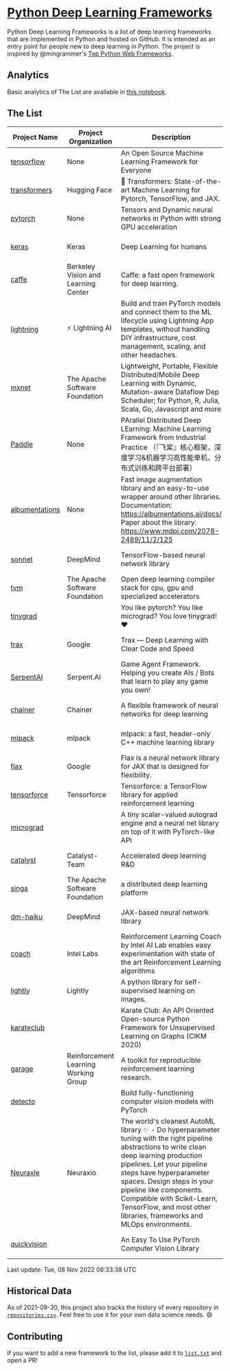 # [Python Deep Learning Frameworks](https://www.github.com/shimst3r/python-deep-learning-frameworks)

Python Deep Learning Frameworks is a list of deep learning frameworks that are implemented in Python and hosted on GitHub. It is intended as an entry point for people new to deep learning in Python. The project is inspired by @mingrammer's [Top Python Web Frameworks](https://github.com/mingrammer/python-web-framework-stars).

## Analytics

Basic analytics of The List are available in [this notebook](./notebooks/development_over_time.ipynb).

## The List

| Project Name | Project Organization | Description | Stars | Forks | Open Issues | Last Commit |
| ------------ | -------------------- | ----------- | ----: | ----: | ----------: | ----------- |
| [tensorflow](https://tensorflow.org) | None | An Open Source Machine Learning Framework for Everyone | 168956 | 87444 | 2379 | 0 day(s) ago |
| [transformers](https://huggingface.co/transformers) | Hugging Face | 🤗 Transformers: State-of-the-art Machine Learning for Pytorch, TensorFlow, and JAX. | 73835 | 16833 | 564 | 0 day(s) ago |
| [pytorch](https://pytorch.org) | None | Tensors and Dynamic neural networks in Python with strong GPU acceleration | 60155 | 16756 | 10504 | 0 day(s) ago |
| [keras](http://keras.io/) | Keras | Deep Learning for humans | 56562 | 19202 | 336 | 0 day(s) ago |
| [caffe](http://caffe.berkeleyvision.org/) | Berkeley Vision and Learning Center | Caffe: a fast open framework for deep learning. | 32957 | 18990 | 1180 | 0 day(s) ago |
| [lightning](https://lightning.ai) | ⚡️ Lightning AI  | Build and train PyTorch models and connect them to the ML lifecycle using Lightning App templates, without handling DIY infrastructure, cost management, scaling, and other headaches. | 20533 | 2633 | 662 | 0 day(s) ago |
| [mxnet](https://mxnet.apache.org) | The Apache Software Foundation | Lightweight, Portable, Flexible Distributed/Mobile Deep Learning with Dynamic, Mutation-aware Dataflow Dep Scheduler; for Python, R, Julia, Scala, Go, Javascript and more | 20149 | 6881 | 1984 | 0 day(s) ago |
| [Paddle](http://www.paddlepaddle.org/) | None | PArallel Distributed Deep LEarning: Machine Learning Framework from Industrial Practice （『飞桨』核心框架，深度学习&机器学习高性能单机、分布式训练和跨平台部署） | 19128 | 4764 | 2877 | 0 day(s) ago |
| [albumentations](https://albumentations.ai) | None | Fast image augmentation library and an easy-to-use wrapper around other libraries. Documentation:  https://albumentations.ai/docs/ Paper about the library: https://www.mdpi.com/2078-2489/11/2/125 | 11135 | 1432 | 312 | 0 day(s) ago |
| [sonnet](https://sonnet.dev/) | DeepMind | TensorFlow-based neural network library | 9420 | 1340 | 32 | 1 day(s) ago |
| [tvm](https://tvm.apache.org/) | The Apache Software Foundation | Open deep learning compiler stack for cpu, gpu and specialized accelerators | 8747 | 2779 | 640 | 0 day(s) ago |
| [tinygrad](https://github.com/geohot/tinygrad) |  | You like pytorch? You like micrograd? You love tinygrad! ❤️  | 8433 | 780 | 19 | 0 day(s) ago |
| [trax](https://github.com/google/trax) | Google | Trax — Deep Learning with Clear Code and Speed | 7159 | 747 | 102 | 0 day(s) ago |
| [SerpentAI](http://serpent.ai) | Serpent.AI | Game Agent Framework. Helping you create AIs / Bots that learn to play any game you own! | 6363 | 755 | 2 | 2 day(s) ago |
| [chainer](https://chainer.org) | Chainer | A flexible framework of neural networks for deep learning | 5739 | 1393 | 12 | 1 day(s) ago |
| [mlpack](https://www.mlpack.org/) | mlpack | mlpack: a fast, header-only C++ machine learning library | 4132 | 1446 | 40 | 0 day(s) ago |
| [flax](https://flax.readthedocs.io) | Google | Flax is a neural network library for JAX that is designed for flexibility. | 3717 | 427 | 109 | 0 day(s) ago |
| [tensorforce](https://github.com/tensorforce/tensorforce) | Tensorforce | Tensorforce: a TensorFlow library for applied reinforcement learning | 3186 | 536 | 32 | 1 day(s) ago |
| [micrograd](https://github.com/karpathy/micrograd) |  | A tiny scalar-valued autograd engine and a neural net library on top of it with PyTorch-like API | 3102 | 282 | 12 | 0 day(s) ago |
| [catalyst](https://catalyst-team.com) | Catalyst-Team | Accelerated deep learning R&D | 3031 | 373 | 8 | 0 day(s) ago |
| [singa](https://github.com/apache/singa) | The Apache Software Foundation | a distributed deep learning platform | 2705 | 880 | 38 | 0 day(s) ago |
| [dm-haiku](https://dm-haiku.readthedocs.io) | DeepMind | JAX-based neural network library | 2234 | 182 | 86 | 1 day(s) ago |
| [coach](https://intellabs.github.io/coach/) | Intel Labs | Reinforcement Learning Coach by Intel AI Lab enables easy experimentation with state of the art Reinforcement Learning algorithms | 2203 | 441 | 90 | 1 day(s) ago |
| [lightly](https://github.com/lightly-ai/lightly) | Lightly | A python library for self-supervised learning on images. | 1904 | 152 | 78 | 0 day(s) ago |
| [karateclub](https://karateclub.readthedocs.io) |  | Karate Club: An API Oriented Open-source Python Framework for Unsupervised Learning on Graphs (CIKM 2020) | 1762 | 224 | 1 | 1 day(s) ago |
| [garage](https://github.com/rlworkgroup/garage) | Reinforcement Learning Working Group | A toolkit for reproducible reinforcement learning research. | 1551 | 274 | 229 | 1 day(s) ago |
| [detecto](https://detecto.readthedocs.io/) |  | Build fully-functioning computer vision models with PyTorch | 566 | 99 | 38 | 8 day(s) ago |
| [Neuraxle](https://www.neuraxle.org/) | Neuraxio | The world's cleanest AutoML library ✨ - Do hyperparameter tuning with the right pipeline abstractions to write clean deep learning production pipelines. Let your pipeline steps have hyperparameter spaces. Design steps in your pipeline like components. Compatible with Scikit-Learn, TensorFlow, and most other libraries, frameworks and MLOps environments. | 548 | 54 | 57 | 2 day(s) ago |
| [quickvision](https://github.com/oke-aditya/quickvision) |  | An Easy To Use PyTorch Computer Vision Library | 50 | 5 | 19 | 0 day(s) ago |

Last update: Tue, 08 Nov 2022 08:33:38 UTC

## Historical Data

As of 2021-09-30, this project also tracks the history of every repository in [`repositories.csv`](./repositories.csv). Feel free to use it for your own data science needs. :smile:

## Contributing

If you want to add a new framework to the list, please add it to [`list.txt`](./python-deep-learning-frameworks/list.txt) and open a PR!